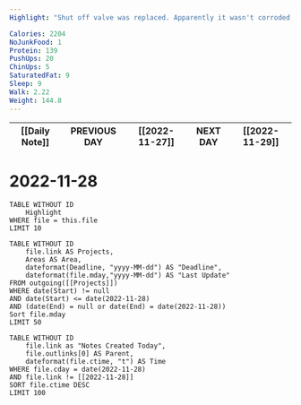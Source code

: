 ```yaml
---
Highlight: "Shut off valve was replaced. Apparently it wasn't corroded it was just paint."

Calories: 2204
NoJunkFood: 1
Protein: 139
PushUps: 20
ChinUps: 5
SaturatedFat: 9
Sleep: 9
Walk: 2.22
Weight: 144.8
---
```

| [[Daily Note]] | **PREVIOUS DAY** | [[2022-11-27]] | **NEXT DAY** | [[2022-11-29]] |
| -------------- | ---------------- | -------------- | ------------ | -------------- |
# 2022-11-28
```dataview
TABLE WITHOUT ID
	Highlight
WHERE file = this.file
LIMIT 10
```
```dataview
TABLE WITHOUT ID
	file.link AS Projects,
	Areas AS Area,
	dateformat(Deadline, "yyyy-MM-dd") AS "Deadline",
	dateformat(file.mday,"yyyy-MM-dd") AS "Last Update"
FROM outgoing([[Projects]])
WHERE date(Start) != null
AND date(Start) <= date(2022-11-28)
AND (date(End) = null or date(End) = date(2022-11-28))
Sort file.mday
LIMIT 50
```
```dataview
TABLE WITHOUT ID
	file.link as "Notes Created Today",
	file.outlinks[0] AS Parent,
	dateformat(file.ctime, "t") AS Time
WHERE file.cday = date(2022-11-28)
AND file.link != [[2022-11-28]]
SORT file.ctime DESC
LIMIT 100
```